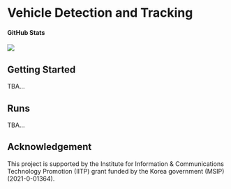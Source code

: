# Vehicle Detection and Tracking



#### GitHub Stats
![](https://img.shields.io/github/downloads/SKKU-AutoLab-VSW/ETSS-02-VehicleDetTrack/total.svg)



## Getting Started
TBA...



## Runs
TBA...



## Acknowledgement
This project is supported by the Institute for Information & Communications 
Technology Promotion (IITP) grant funded by the Korea government (MSIP) 
(2021-0-01364).
